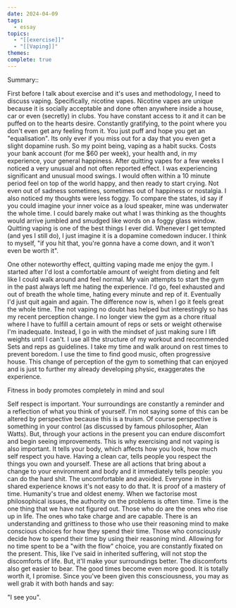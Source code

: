 ```yaml
---
date: 2024-04-09
tags:
  - essay
topics:
  - "[[exercise]]"
  - "[[Vaping]]"
themes: 
complete: true
---
```


Summary::


First before I talk about exercise and it's uses and methodology, I need to discuss vaping. Specifically, nicotine vapes. Nicotine vapes are unique because it is socially acceptable and done often anywhere inside a house, car or even (secretly) in clubs. You have constant access to it and it can be puffed on to the hearts desire. Constantly gratifying, to the point where you don't even get any feeling from it. You just puff and hope you get an "equalisation". Its only ever if you miss out for a day that you even get a slight dopamine rush. So my point being, vaping as a habit sucks. Costs your bank account (for me $60 per week), your health and, in my experience, your general happiness. After quitting vapes for a few weeks I noticed a very unusual and not often reported effect. I was experiencing significant and unusual mood swings. I would often within a 10 minute period feel on top of the world happy, and then ready to start crying. Not even out of sadness sometimes, sometimes out of happiness or nostalgia. I also noticed my thoughts were less foggy. To compare the states, id say if you could imagine your inner voice as a loud speaker, mine was underwater the whole time. I could barely make out what I was thinking as the thoughts would arrive jumbled and smudged like words on a foggy glass window. Quitting vaping is one of the best things I ever did. Whenever I get tempted (and yes I still do), I just imagine it is a dopamine comedown inducer. I think to myself, "if you hit that, you're gonna have a come down, and it won't even be worth it". 

One other noteworthy effect, quitting vaping made me enjoy the gym. I started after I'd lost a comfortable amount of weight from dieting and felt like I could walk around and feel normal. My vain attempts to start the gym in the past always left me hating the experience. I'd go, feel exhausted and out of breath the whole time, hating every minute and rep of it. Eventually I'd just quit again and again. The difference now is, when I go it feels great the whole time. The not vaping no doubt has helped but interestingly so has my recent perception change. I no longer view the gym as a chore ritual where I have to fulfill a certain amount of reps or sets or weight otherwise I'm inadequate. Instead, I go in with the mindset of just making sure I lift weights until I can't. I use all the structure of my workout and recommended Sets and reps as guidelines. I take my time and walk around on rest times to prevent boredom. I use the time to find good music, often progressive house. This change of perception of the gym to something that can enjoyed and is just to further my already developing physic, exaggerates the experience.

Fitness in body promotes completely in mind and soul

Self respect is important. Your surroundings are constantly a reminder and a reflection of what you think of yourself. I'm not saying some of this can be altered by perspective because this is a truism. Of course perspective is something in your control (as discussed by famous philosopher, Alan Watts). But, through your actions in the present you can endure discomfort and begin seeing improvements. This is why exercising and not vaping is also important. It tells your body, which affects how you look, how much self respect you have. Having a clean car, tells people you respect the things you own and yourself. These are all actions that bring about a change to your environment and body and it immediately tells people: you can do the hard shit. The uncomfortable and avoided. Everyone in this shared experience knows it's not easy to do that. It is proof of a mastery of time. Humanity's true and oldest enemy. When we factorise most philosophical issues, the authority on the problems is often time. Time is the one thing that we have not figured out. Those who do are the ones who rise up in life. The ones who take charge and are capable. There is an understanding and grittiness to those who use their reasoning mind to make conscious choices for how they spend their time. Those who consciously decide how to spend their time by using their reasoning mind. Allowing for no time spent to be a "with the flow" choice, you are constantly fixated on the present. This, like I've said in inherited suffering, will not stop the discomforts of life. But, it'll make your surroundings better. The discomforts also get easier to bear. The good times become even more good. It is totally worth it, I promise. Since you've been given this consciousness, you may as well grab it with both hands and say:

 "I see you".